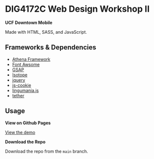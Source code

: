 # DIG4172C Web Design Workshop II
**UCF Downtown Mobile**

Made with HTML, SASS, and JavaScript.

## Frameworks & Dependencies 
- [Athena Framework](https://github.com/UCF/Athena-Framework)
- [Font Awsome](https://fontawesome.com)
- [GSAP](https://greensock.com)
- [Isotope](https://isotope.metafizzy.co)
- [jquery](https://github.com/jquery/jquery)
- [js-cookie](https://github.com/js-cookie/js-cookies)
- [lingumania.js](http://www.lingumania.com/index.html)
- [tether](https://github.com/shipshapecode/tether)

## Usage
**View on Github Pages**

[View the demo](https://mikojimnz.github.io/DIG4104C)

**Download the Repo**

Download the repo from the `main` branch.
